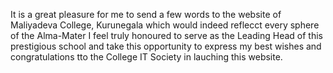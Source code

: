 It is a great pleasure for me to send a few words to the website of Maliyadeva College, Kurunegala which would indeed reflecct every sphere of the Alma-Mater I feel truly honoured to serve as the Leading Head of this prestigious school and take this opportunity to express my best wishes and congratulations tto the College IT Society in lauching this website.